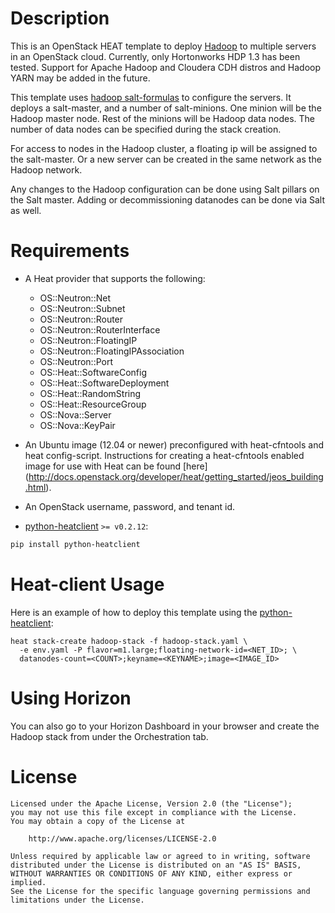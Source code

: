 Description
===========

This is an OpenStack HEAT template to deploy [Hadoop](http://hadoop.apache.org/) 
to multiple servers in an OpenStack cloud. Currently, only Hortonworks HDP 1.3 
has been tested. Support for Apache Hadoop and Cloudera CDH distros and Hadoop 
YARN may be added in the future.

This template uses [hadoop salt-formulas](https://github.com/rcbops/hadoop-formula) 
to configure the servers. It deploys a salt-master, and a number of salt-minions. 
One minion will be the Hadoop master node. Rest of the minions will be Hadoop data 
nodes. The number of data nodes can be specified during the stack creation. 

For access to nodes in the Hadoop cluster, a floating ip will be assigned to the 
salt-master. Or a new server can be created in the same network as the Hadoop network.

Any changes to the Hadoop configuration can be done using Salt pillars on the Salt 
master. Adding or decommissioning datanodes can be done via Salt as well.

Requirements
============
* A Heat provider that supports the following:
  * OS::Neutron::Net
  * OS::Neutron::Subnet
  * OS::Neutron::Router
  * OS::Neutron::RouterInterface
  * OS::Neutron::FloatingIP
  * OS::Neutron::FloatingIPAssociation
  * OS::Neutron::Port
  * OS::Heat::SoftwareConfig
  * OS::Heat::SoftwareDeployment
  * OS::Heat::RandomString
  * OS::Heat::ResourceGroup
  * OS::Nova::Server
  * OS::Nova::KeyPair

* An Ubuntu image (12.04 or newer) preconfigured with heat-cfntools and heat config-script. 
Instructions for creating a heat-cfntools enabled image for use with Heat can be 
found [here] (http://docs.openstack.org/developer/heat/getting_started/jeos_building.html).

* An OpenStack username, password, and tenant id.
* [python-heatclient](https://github.com/openstack/python-heatclient)
`>= v0.2.12`:

```bash
pip install python-heatclient
```
Heat-client Usage
=============
Here is an example of how to deploy this template using the
[python-heatclient](https://github.com/openstack/python-heatclient):

```
heat stack-create hadoop-stack -f hadoop-stack.yaml \
  -e env.yaml -P flavor=m1.large;floating-network-id=<NET_ID>; \
  datanodes-count=<COUNT>;keyname=<KEYNAME>;image=<IMAGE_ID>
```

Using Horizon
=============
You can also go to your Horizon Dashboard in your browser and create 
the Hadoop stack from under the Orchestration tab.

License
=======
```
Licensed under the Apache License, Version 2.0 (the "License");
you may not use this file except in compliance with the License.
You may obtain a copy of the License at

    http://www.apache.org/licenses/LICENSE-2.0

Unless required by applicable law or agreed to in writing, software
distributed under the License is distributed on an "AS IS" BASIS,
WITHOUT WARRANTIES OR CONDITIONS OF ANY KIND, either express or implied.
See the License for the specific language governing permissions and
limitations under the License.
```
